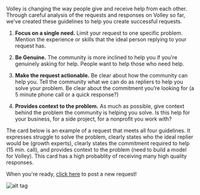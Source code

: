 Volley is changing the way people give and receive help from each other. Through careful analysis of the requests and responses on Volley so far, we've created these guidelines to help you create successful requests. 

1. **Focus on a single need.**
Limit your request to one specific problem. Mention the experience or skills that the ideal person replying to your request has.   
2. **Be Genuine.** 
The community is more inclined to help you if you're genuinely asking for help. People want to help those who need help.  

3. **Make the request actionable.**
Be clear about how the community can help you. Tell the community what we can do as repliers to help you solve your problem. Be clear about the commitment you’re looking for (a 5 minute phone call or a quick response?)

4. **Provides context to the problem.**
As much as possible, give context behind the problem the community is helping you solve.  Is this help for your business, for a side project, for a nonprofit you work with? 

The card below is an example of a request that meets all four guidelines. It expresses struggle to solve the problem, clearly states who the ideal replier would be (growth experts), clearly states the commitment required to help (15 min. call), and provides context to the problem (need to build a model for Volley).  This card has a high probablity of receiving many high quality responses.

When you're ready, [click here](http://volley.works/home#create) to post a new request!

![alt tag](http://i.imgur.com/OJfxPp0.png?1)



